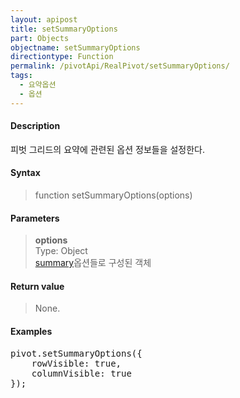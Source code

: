 ```yaml
---
layout: apipost
title: setSummaryOptions
part: Objects
objectname: setSummaryOptions
directiontype: Function
permalink: /pivotApi/RealPivot/setSummaryOptions/
tags:
  - 요약옵션
  - 옵션
---
```



#### Description

 피벗 그리드의 요약에 관련된 옵션 정보들을 설정한다.    

#### Syntax

> function setSummaryOptions(options)

#### Parameters

> **options**   
> Type: Object   
> [summary](/pivotApi/types/SummaryOptions/)옵션들로 구성된 객체     

#### Return value

> None.

#### Examples 

<pre class="prettyprint">
pivot.setSummaryOptions({
    rowVisible: true,
    columnVisible: true
});
</pre>


